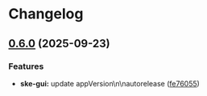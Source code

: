 # Changelog

## [0.6.0](https://github.com/syntasso/helm-charts/compare/ske-gui-0.5.0...ske-gui-v0.6.0) (2025-09-23)


### Features

* **ske-gui:** update appVersion\n\nautorelease ([fe76055](https://github.com/syntasso/helm-charts/commit/fe760553c4ca03cba3fb0a3d4fd6594d21f2b40b))
